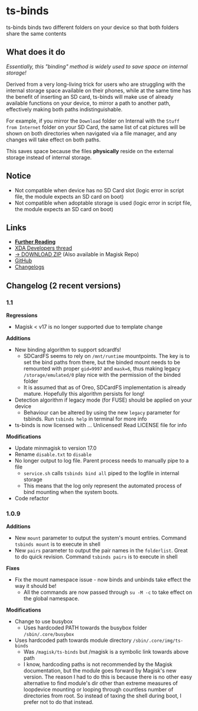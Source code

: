 # ts-binds
ts-binds binds two different folders on your device so that both folders share the same contents

## What does it do
_Essentially, this "binding" method is widely used to save space on internal storage!_

Derived from a very long-living trick for users who are struggling with the internal storage space available on their phones, while at the same time has the benefit of inserting an SD card, ts-binds will make use of already available functions on your device, to mirror a path to another path, effectively making both paths indistinguishable.

For example, if you mirror the `Download` folder on Internal with the `Stuff from Internet` folder on your SD Card, the same list of cat pictures will be shown on both directories when navigated via a file manager, and any changes will take effect on both paths.

This saves space because the files **physically** reside on the external storage instead of internal storage.

## Notice
- Not compatible when device has no SD Card slot (logic error in script file, the module expects an SD card on boot)
- Not compatible when adoptable storage is used (logic error in script file, the module expects an SD card on boot)

## Links
- [**Further Reading**](https://www.technosparks.net/pages/product-documentation/ts-binds?from=readme)
- [XDA Developers thread](https://forum.xda-developers.com/apps/magisk/module-ts-binds-t3628856)
- [→ DOWNLOAD ZIP](https://github.com/TechnoSparks/ts-binds/releases) (Also available in Magisk Repo)
- [GitHub](https://github.com/TechnoSparks/ts-binds/)
- [Changelogs](https://github.com/TechnoSparks/ts-binds/releases)

## Changelog (2 recent versions)

### 1.1
**Regressions**
- Magisk < v17 is no longer supported due to template change

**Additions**
- New binding algorithm to support sdcardfs!
  - SDCardFS seems to rely on `/mnt/runtime` mountpoints. The key is to set the bind paths from there, but the binded mount needs to be remounted with proper `gid=9997` and `mask=6`, thus making legacy `/storage/emulated/0` play nice with the permission of the binded folder
  - It is assumed that as of Oreo, SDCardFS implementation is already mature. Hopefully this algorithm persists for long!
- Detection algorithm if legacy mode (for FUSE) should be applied on your device
  - Behaviour can be altered by using the new `legacy` parameter for tsbinds. Run `tsbinds help` in terminal for more info
- ts-binds is now licensed with ... Unlicensed! Read LICENSE file for info

**Modifications**
- Update minmagisk to version 17.0
- Rename `disable.txt` to `disable`
- No longer output to log file. Parent process needs to manually pipe to a file
  - `service.sh` calls `tsbinds bind all` piped to the logfile in internal storage
  - This means that the log only represent the automated process of bind mounting when the system boots.
- Code refactor

### 1.0.9
**Additions**
- New `mount` parameter to output the system's mount entries. Command `tsbinds mount` is to execute in shell
- New `pairs` parameter to output the pair names in the `folderlist`. Great to do quick revision. Command `tsbinds pairs` is to execute in shell

**Fixes**
- Fix the mount namespace issue - now binds and unbinds take effect the way it should be!
  - All the commands are now passed through `su -M -c` to take effect on the global namespace.

**Modifications**
- Change to use busybox
  - Uses hardcoded PATH towards the busybox folder `/sbin/.core/busybox`
- Uses hardcoded path towards module directory `/sbin/.core/img/ts-binds`
  - Was `/magisk/ts-binds` but /magisk is a symbolic link towards above path
  - I know, hardcoding paths is not recommended by the Magisk documentation, but the module goes forward by Magisk's new version. The reason I had to do this is because there is no other easy alternative to find module's dir other than extreme measures of loopdevice mounting or looping through countless number of directories from root. So instead of taxing the shell during boot, I prefer not to do that instead.
